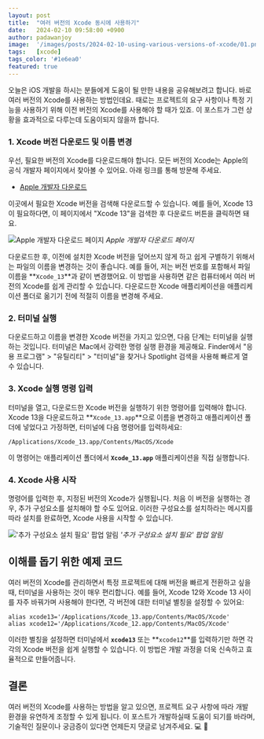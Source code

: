 ```yaml
---
layout: post
title:  "여러 버전의 Xcode 동시에 사용하기"
date:   2024-02-10 09:58:00 +0900
author: padawanjoy
image:  '/images/posts/2024-02-10-using-various-versions-of-xcode/01.png'
tags:   [xcode]
tags_color: '#1e6ea0'
featured: true
---
```

오늘은 iOS 개발을 하시는 분들에게 도움이 될 만한 내용을 공유해보려고 합니다. 바로 여러 버전의 Xcode를 사용하는 방법인데요. 때로는 프로젝트의 요구 사항이나 특정 기능을 사용하기 위해 이전 버전의 Xcode를 사용해야 할 때가 있죠. 이 포스트가 그런 상황을 효과적으로 다루는데 도움이되지 않을까 합니다. 

### 1. Xcode 버전 다운로드 및 이름 변경

우선, 필요한 버전의 Xcode를 다운로드해야 합니다. 모든 버전의 Xcode는 Apple의 공식 개발자 페이지에서 찾아볼 수 있어요. 아래 링크를 통해 방문해 주세요.

- [Apple 개발자 다운로드](https://developer.apple.com/download/all/?q=xcode)

이곳에서 필요한 Xcode 버전을 검색해 다운로드할 수 있습니다. 예를 들어, Xcode 13이 필요하다면, 이 페이지에서 "Xcode 13"을 검색한 후 다운로드 버튼을 클릭하면 돼요.

![Apple 개발자 다운로드 페이지]({{site.baseurl}}/images/posts/2024-02-10-using-various-versions-of-xcode/02.png)
*Apple 개발자 다운로드 페이지*

다운로드한 후, 이전에 설치한 Xcode 버전을 덮어쓰지 않게 하고 쉽게 구별하기 위해서는 파일의 이름을 변경하는 것이 좋습니다. 예를 들어, 저는 버전 번호를 포함해서 파일 이름을 **`Xcode_13`**과 같이 변경했어요. 이 방법을 사용하면 같은 컴퓨터에서 여러 버전의 Xcode를 쉽게 관리할 수 있습니다. 다운로드한 Xcode 애플리케이션을 애플리케이션 폴더로 옮기기 전에 적절히 이름을 변경해 주세요.

### 2. 터미널 실행

다운로드하고 이름을 변경한 Xcode 버전을 가지고 있으면, 다음 단계는 터미널을 실행하는 것입니다. 터미널은 Mac에서 강력한 명령 실행 환경을 제공해요. Finder에서 "응용 프로그램" > "유틸리티" > "터미널"을 찾거나 Spotlight 검색을 사용해 빠르게 열 수 있습니다.

### 3. Xcode 실행 명령 입력

터미널을 열고, 다운로드한 Xcode 버전을 실행하기 위한 명령어를 입력해야 합니다. Xcode 13을 다운로드하고 **`Xcode_13.app`**으로 이름을 변경하고 애플리케이션 폴더에 넣었다고 가정하면, 터미널에 다음 명령어를 입력하세요:

```shell
/Applications/Xcode_13.app/Contents/MacOS/Xcode
```

이 명령어는 애플리케이션 폴더에서 **`Xcode_13.app`** 애플리케이션을 직접 실행합니다.

### 4. Xcode 사용 시작

명령어를 입력한 후, 지정된 버전의 Xcode가 실행됩니다. 처음 이 버전을 실행하는 경우, 추가 구성요소를 설치해야 할 수도 있어요. 이러한 구성요소를 설치하라는 메시지를 따라 설치를 완료하면, Xcode 사용을 시작할 수 있습니다.

!['추가 구성요소 설치 필요' 팝업 알림]({{site.baseurl}}/images/posts/2024-02-10-using-various-versions-of-xcode/03.png)
*'추가 구성요소 설치 필요' 팝업 알림*

## 이해를 돕기 위한 예제 코드

여러 버전의 Xcode를 관리하면서 특정 프로젝트에 대해 버전을 빠르게 전환하고 싶을 때, 터미널을 사용하는 것이 매우 편리합니다. 예를 들어, Xcode 12와 Xcode 13 사이를 자주 바꿔가며 사용해야 한다면, 각 버전에 대한 터미널 별칭을 설정할 수 있어요:

```shell
alias xcode13='/Applications/Xcode_13.app/Contents/MacOS/Xcode'
alias xcode12='/Applications/Xcode_12.app/Contents/MacOS/Xcode'
```

이러한 별칭을 설정하면 터미널에서 **`xcode13`** 또는 **`xcode12`**를 입력하기만 하면 각각의 Xcode 버전을 쉽게 실행할 수 있습니다. 이 방법은 개발 과정을 더욱 신속하고 효율적으로 만들어줍니다.

## 결론
여러 버전의 Xcode를 사용하는 방법을 알고 있으면, 프로젝트 요구 사항에 따라 개발 환경을 유연하게 조정할 수 있게 됩니다. 이 포스트가 개발하실때 도움이 되기를 바라며, 기술적인 질문이나 궁금증이 있다면 언제든지 댓글로 남겨주세요. 💻 🖖